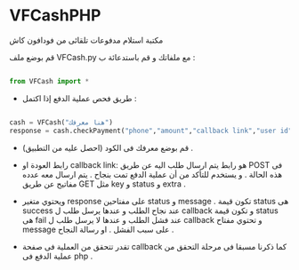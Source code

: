 # VFCashPHP
مكتبة استلام مدفوعات تلقائى من فودافون كاش

قم بوضع ملف VFCash.py مع ملفاتك و قم باستدعائة ب :
```python

from VFCash import *

```

- طريق فحص عملية الدفع إذا اكتمل : 
```python

cash = VFCash("هنا معرفك")
response = cash.checkPayment("phone","amount","callback link","user id")

```
- قم بوضع معرفك فى الكود (احصل عليه من التطبيق) .
- رابط العودة او callback link: هو رابط يتم ارسال طلب اليه عن طريق POST فى هذه الحالة . و يستخدم للتأكد من أن عملية الدفع تمت بنجاح . يتم ارسال معه عدده مفاتيح عن طريق GET مثل key و status و extra .
- ويحتوي متغير response على مفتاحين status و message . تكون قيمة status هى success عند نجاح الطلب و عندها يرسل طلب ل callback و تكون قيمة status هى fail عند فشل الطلب و عندها لا يرسل طلب ل callback و تحتوي مفتاح message على سبب الفشل . او رسالة النجاح .
  
- تقدر تتحقق من العملية فى صفحة callback كما ذكرنا مسبقا فى مرحلة التحقق من عملية الدفع فى php .
